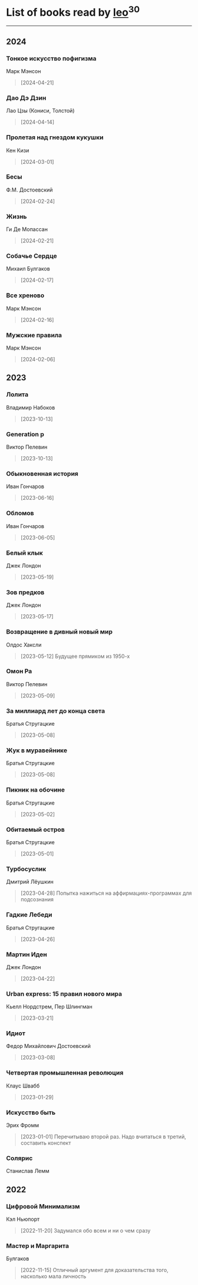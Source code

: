 # List of books read by [leo](https://plus.google.com/u/0/106915386474260202605/)<sup>30</sup>
---

## 2024

### Тонкое искусство пофигизма
Марк Мэнсон
> [2024-04-21] 


### Дао Дэ Дзин
Лао Цзы (Кониси, Толстой)
> [2024-04-14] 


### Пролетая над гнездом кукушки
Кен Кизи
> [2024-03-01] 


### Бесы
Ф.М. Достоевский
> [2024-02-24] 


### Жизнь
Ги Де Мопассан
> [2024-02-21] 


### Собачье Сердце
Михаил Булгаков
> [2024-02-17] 


### Все хреново
Марк Мэнсон
> [2024-02-16] 


### Мужские правила
Марк Мэнсон
> [2024-02-06] 



## 2023

### Лолита
Владимир Набоков
> [2023-10-13] 


### Generation p
Виктор Пелевин
> [2023-10-13] 


### Обыкновенная история
Иван Гончаров
> [2023-06-16] 


### Обломов
Иван Гончаров
> [2023-06-05] 


### Белый клык
Джек Лондон
> [2023-05-19] 


### Зов предков
Джек Лондон
> [2023-05-17] 


### Возвращение в дивный новый мир
Олдос Хаксли
> [2023-05-12] Будущее прямиком из 1950-х


### Омон Ра
Виктор Пелевин
> [2023-05-09] 


### За миллиард лет до конца света
Братья Стругацкие
> [2023-05-08] 


### Жук в муравейнике
Братья Стругацкие
> [2023-05-08] 


### Пикник на обочине
Братья Стругацкие
> [2023-05-02] 


### Обитаемый остров
Братья Стругацкие
> [2023-05-01] 


### Турбосуслик
Дмитрий Лёушкин
> [2023-04-28] Попытка нажиться на аффирмациях-программах для подсознания


### Гадкие Лебеди
Братья Стругацкие
> [2023-04-26] 


### Мартин Иден
Джек Лондон
> [2023-04-22] 


### Urban express: 15 правил нового мира
Кьелл Нордстрем, Пер Шлингман
> [2023-03-21] 


### Идиот
Федор Михайлович Достоевский
> [2023-03-08] 


### Четвертая промышленная революция
Клаус Швабб
> [2023-01-29] 


### Искусство быть
Эрих Фромм
> [2023-01-01] Перечитываю второй раз. Надо вчитаться в третий, составить конспект


### Солярис
Станислав Лемм



## 2022

### Цифровой Минимализм
Кэл Ньюпорт
> [2022-11-20] Задумался обо всем и ни о чем сразу


### Мастер и Маргарита
Булгаков
> [2022-11-15] Отличный аргумент для доказательства того, насколько мала личность



